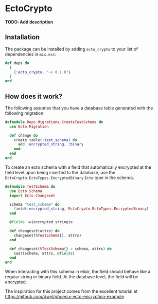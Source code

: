 # EctoCrypto

**TODO: Add description**

## Installation

The package can be installed by adding `ecto_crypto` to your list of
dependencies in `mix.exs`:


```elixir
def deps do
  [
    {:ecto_crypto, "~> 0.1.0"}
  ]
end
```

## How does it work?

The following assumes that you have a database table generated with the following migration:

```elixir
defmodule Repo.Migrations.CreateTestSchema do
  use Ecto.Migration

  def change do
    create table(:test_schema) do
      add :encrypted_string, :binary
    end
  end
end
```

To create an ecto schema with a field that automatically encrypted at the field
level upon being inserted to the database, use the
`EctoCrypto.EctoTypes.EncryptedBinary` `Ecto` type in the schema.

```elixir
defmodule TestSchema do
  use Ecto.Schema
  import Ecto.Changeset

  schema "test_schema" do
    field(:encrypted_string, EctoCrypto.EctoTypes.EncryptedBinary)
  end

  @fields ~w(encrypted_string)a

  def changeset(attrs) do
    changeset(%TestSchema{}, attrs)
  end

  def changeset(%TestSchema{} = schema, attrs) do
    cast(schema, attrs, @fields)
  end
end
```

When interacting with this schema in elixir, the field should behave like a
regular string or binary field. At the database level, the field will be
encrypted.

The inspiration for this project comes from the excellent tutorial at
https://github.com/dwyl/phoenix-ecto-encryption-example.
